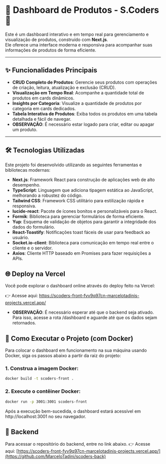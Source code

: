 # 🚀 Dashboard de Produtos - S.Coders 🚀

Este é um dashboard interativo e em tempo real para gerenciamento e visualização de produtos, construído com **Next.js**.  
Ele oferece uma interface moderna e responsiva para acompanhar suas informações de produtos de forma eficiente.

---

## ✨ Funcionalidades Principais

- **CRUD Completo de Produtos**: Gerencie seus produtos com operações de criação, leitura, atualização e exclusão (CRUD).
- **Visualização em Tempo Real**: Acompanhe a quantidade total de produtos em cards dinâmicos.
- **Insights por Categoria**: Visualize a quantidade de produtos por categoria em cards dedicados.
- **Tabela Interativa de Produtos**: Exiba todos os produtos em uma tabela detalhada e fácil de navegar.
- **OBSERVAÇÃO**: É necessário estar logado para criar, editar ou apagar um produto.

---

## 🛠️ Tecnologias Utilizadas

Este projeto foi desenvolvido utilizando as seguintes ferramentas e bibliotecas modernas:

- **Next.js**: Framework React para construção de aplicações web de alto desempenho.
- **TypeScript**: Linguagem que adiciona tipagem estática ao JavaScript, melhorando a robustez do código.
- **Tailwind CSS**: Framework CSS utilitário para estilização rápida e responsiva.
- **lucide-react**: Pacote de ícones bonitos e personalizáveis para o React.
- **Formik**: Biblioteca para gerenciar formulários de forma eficiente.
- **Yup**: Esquema de validação de objetos para garantir a integridade dos dados do formulário.
- **React-Toastify**: Notificações toast fáceis de usar para feedback ao usuário.
- **Socket.io-client**: Biblioteca para comunicação em tempo real entre o cliente e o servidor.
- **Axios**: Cliente HTTP baseado em Promises para fazer requisições a APIs.


## 🌐 Deploy na Vercel

Você pode explorar o dashboard online através do deploy feito na Vercel:

👉 Acesse aqui: https://scoders-front-fvv9q97cn-marcelotadinis-projects.vercel.app/
- **OBSERVAÇÃO**: É necessário esperar até que o backend seja ativado. Para isso, acesse a rota /dashboard e aguarde até que os dados sejam retornados.

## 🚀 Como Executar o Projeto (com Docker)

Para colocar o dashboard em funcionamento na sua máquina usando Docker, siga os passos abaixo a partir da raiz do projeto:

### 1. Construa a imagem Docker:

```bash
docker build -t scoders-front .
``` 
### 2. Execute o contêiner Docker:
```bash
docker run -p 3001:3001 scoders-front
``` 

Após a execução bem-sucedida, o dashboard estará acessível em http://localhost:3001 no seu navegador.

## 🚀 Backend
Para acessar o repositório do backend, entre no link abaixo.
👉 Acesse aqui: [https://scoders-front-fvv9q97cn-marcelotadinis-projects.vercel.app/](https://github.com/MarceloTadini/scoders-back)

